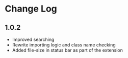 # Change Log

## 1.0.2
- Improved searching
- Rewrite importing logic and class name checking
- Added file-size in status bar as part of the extension

